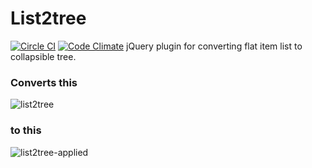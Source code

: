 # List2tree 

[![Circle CI](https://circleci.com/gh/alexdesignworks/jquery-list2tree.svg?style=shield)](https://circleci.com/gh/alexdesignworks/jquery-list2tree) [![Code Climate](https://codeclimate.com/github/alexdesignworks/jquery-list2tree/badges/gpa.svg)](https://codeclimate.com/github/alexdesignworks/jquery-list2tree)
jQuery plugin for converting flat item list to collapsible tree.

### Converts this
![list2tree](https://cloud.githubusercontent.com/assets/378794/15003413/f22cf92c-11ee-11e6-8fff-6803ecb4e6f0.png)
### to this
![list2tree-applied](https://cloud.githubusercontent.com/assets/378794/15003412/f1fce976-11ee-11e6-8c2d-160219e58501.gif)

